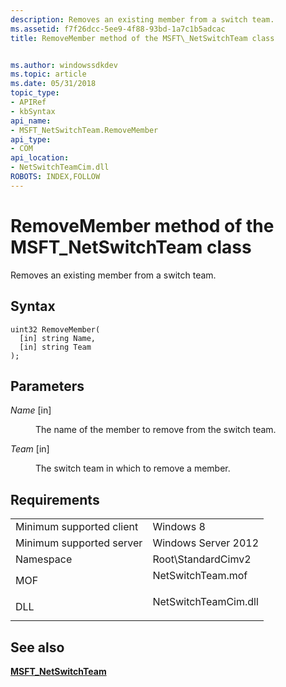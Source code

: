 ```yaml
---
description: Removes an existing member from a switch team.
ms.assetid: f7f26dcc-5ee9-4f88-93bd-1a7c1b5adcac
title: RemoveMember method of the MSFT\_NetSwitchTeam class


ms.author: windowssdkdev
ms.topic: article
ms.date: 05/31/2018
topic_type: 
- APIRef
- kbSyntax
api_name: 
- MSFT_NetSwitchTeam.RemoveMember
api_type: 
- COM
api_location: 
- NetSwitchTeamCim.dll
ROBOTS: INDEX,FOLLOW
---
```


# RemoveMember method of the MSFT\_NetSwitchTeam class

Removes an existing member from a switch team.

## Syntax


```mof
uint32 RemoveMember(
  [in] string Name,
  [in] string Team
);
```



## Parameters

<dl> <dt>

*Name* \[in\]
</dt> <dd>

The name of the member to remove from the switch team.

</dd> <dt>

*Team* \[in\]
</dt> <dd>

The switch team in which to remove a member.

</dd> </dl>

## Requirements



|                                     |                                                                                                 |
|-------------------------------------|-------------------------------------------------------------------------------------------------|
| Minimum supported client<br/> | Windows 8<br/>                                                                            |
| Minimum supported server<br/> | Windows Server 2012<br/>                                                                  |
| Namespace<br/>                | Root\\StandardCimv2<br/>                                                                  |
| MOF<br/>                      | <dl> <dt>NetSwitchTeam.mof</dt> </dl>    |
| DLL<br/>                      | <dl> <dt>NetSwitchTeamCim.dll</dt> </dl> |



## See also

<dl> <dt>

[**MSFT\_NetSwitchTeam**](msft-netswitchteam.md)
</dt> </dl>

 

 




